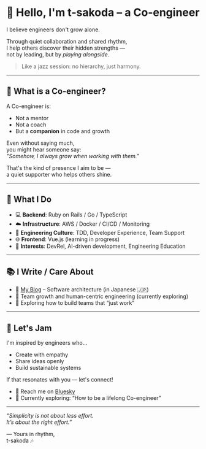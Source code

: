 # 👋 Hello, I'm t-sakoda – a Co-engineer

I believe engineers don't grow alone.

Through quiet collaboration and shared rhythm,  
I help others discover their hidden strengths —  
not by leading, but by *playing alongside*.

> Like a jazz session: no hierarchy, just harmony.

---

## 🌱 What is a Co-engineer?

A Co-engineer is:

- Not a mentor  
- Not a coach  
- But a **companion** in code and growth

Even without saying much,  
you might hear someone say:  
_"Somehow, I always grow when working with them."_

That's the kind of presence I aim to be —  
a quiet supporter who helps others shine.

---

## 🔧 What I Do

- 💻 **Backend**: Ruby on Rails / Go / TypeScript
- ☁️ **Infrastructure**: AWS / Docker / CI/CD / Monitoring
- 🧪 **Engineering Culture**: TDD, Developer Experience, Team Support
- 🌐 **Frontend**: Vue.js (learning in progress)
- 🤖 **Interests**: DevRel, AI-driven development, Engineering Education

---

## 📚 I Write / Care About

- 📝 [My Blog](https://zenn.dev/trskd) – Software architecture (in Japanese 🇯🇵)
- 👥 Team growth and human-centric engineering (currently exploring)
- 🤝 Exploring how to build teams that “just work”

---

## 🎷 Let's Jam

I'm inspired by engineers who...

- Create with empathy  
- Share ideas openly  
- Build sustainable systems

If that resonates with you — let's connect!

- 🌌 Reach me on [Bluesky](https://bsky.app/profile/t-sakoda.bsky.social)
- 🌱 Currently exploring: “How to be a lifelong Co-engineer”

---

_“Simplicity is not about less effort.  
It’s about the right effort.”_

— Yours in rhythm,  
t-sakoda 🎶
